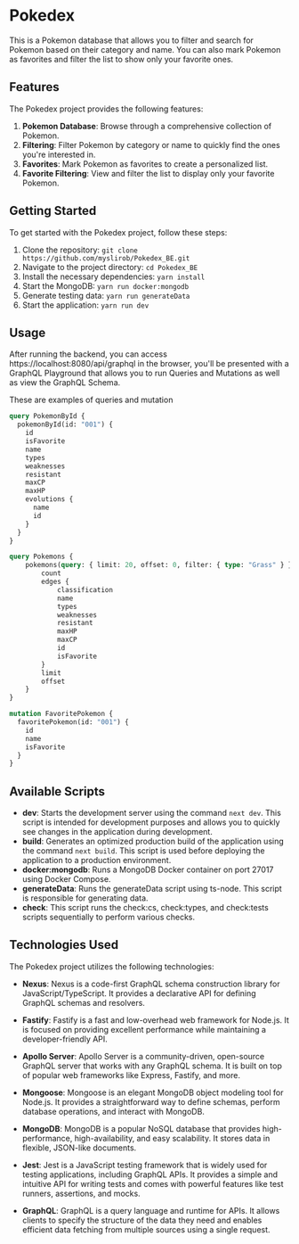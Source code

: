 # Pokedex

This is a Pokemon database that allows you to filter and search for Pokemon based on their category and name. You can also mark Pokemon as favorites and filter the list to show only your favorite ones.

## Features

The Pokedex project provides the following features:

1. **Pokemon Database**: Browse through a comprehensive collection of Pokemon.
2. **Filtering**: Filter Pokemon by category or name to quickly find the ones you're interested in.
3. **Favorites**: Mark Pokemon as favorites to create a personalized list.
4. **Favorite Filtering**: View and filter the list to display only your favorite Pokemon.

## Getting Started

To get started with the Pokedex project, follow these steps:

1. Clone the repository: `git clone https://github.com/myslirob/Pokedex_BE.git`
2. Navigate to the project directory: `cd Pokedex_BE`
3. Install the necessary dependencies: `yarn install`
4. Start the MongoDB: `yarn run docker:mongodb`
5. Generate testing data: `yarn run generateData`
6. Start the application: `yarn run dev`

## Usage

After running the backend, you can access https://localhost:8080/api/graphql in the browser, you'll be presented with a GraphQL Playground that allows you to run Queries and Mutations as well as view the GraphQL Schema.

These are examples of queries and mutation
```graphql
query PokemonById {
  pokemonById(id: "001") {
    id
    isFavorite
    name
    types
    weaknesses
    resistant
    maxCP
    maxHP
    evolutions {
      name
      id
    }
  }
}
```
```graphql
query Pokemons {
    pokemons(query: { limit: 20, offset: 0, filter: { type: "Grass" } } ) {
        count
        edges {
            classification
            name
            types
            weaknesses
            resistant
            maxHP
            maxCP
            id
            isFavorite
        }
        limit
        offset
    }
}
```
```graphql
mutation FavoritePokemon {
  favoritePokemon(id: "001") {
    id
    name
    isFavorite
  }
}
```
## Available Scripts

- **dev**: Starts the development server using the command `next dev`. This script is intended for development purposes and allows you to quickly see changes in the application during development.
- **build**: Generates an optimized production build of the application using the command `next build`. This script is used before deploying the application to a production environment.
- **docker:mongodb**: Runs a MongoDB Docker container on port 27017 using Docker Compose.
- **generateData**: Runs the generateData script using ts-node. This script is responsible for generating data.
- **check**: This script runs the check:cs, check:types, and check:tests scripts sequentially to perform various checks.

## Technologies Used

The Pokedex project utilizes the following technologies:

- **Nexus**: Nexus is a code-first GraphQL schema construction library for JavaScript/TypeScript. It provides a declarative API for defining GraphQL schemas and resolvers.

- **Fastify**: Fastify is a fast and low-overhead web framework for Node.js. It is focused on providing excellent performance while maintaining a developer-friendly API.

- **Apollo Server**: Apollo Server is a community-driven, open-source GraphQL server that works with any GraphQL schema. It is built on top of popular web frameworks like Express, Fastify, and more.

- **Mongoose**: Mongoose is an elegant MongoDB object modeling tool for Node.js. It provides a straightforward way to define schemas, perform database operations, and interact with MongoDB.

- **MongoDB**: MongoDB is a popular NoSQL database that provides high-performance, high-availability, and easy scalability. It stores data in flexible, JSON-like documents.

- **Jest**: Jest is a JavaScript testing framework that is widely used for testing applications, including GraphQL APIs. It provides a simple and intuitive API for writing tests and comes with powerful features like test runners, assertions, and mocks.

- **GraphQL**: GraphQL is a query language and runtime for APIs. It allows clients to specify the structure of the data they need and enables efficient data fetching from multiple sources using a single request.

